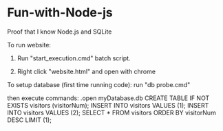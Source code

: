 # Fun-with-Node-js
Proof that I know Node.js and SQLite


To run website:
1. Run "start_execution.cmd" batch script.

2. Right click "website.html" and open with chrome


To setup database (first time running code):
run "db probe.cmd"

then execute commands:
.open myDatabase.db
CREATE TABLE IF NOT EXISTS visitors (visitorNum);
INSERT INTO visitors VALUES (1);
INSERT INTO visitors VALUES (2);
SELECT * FROM visitors ORDER BY visitorNum DESC LIMIT (1);